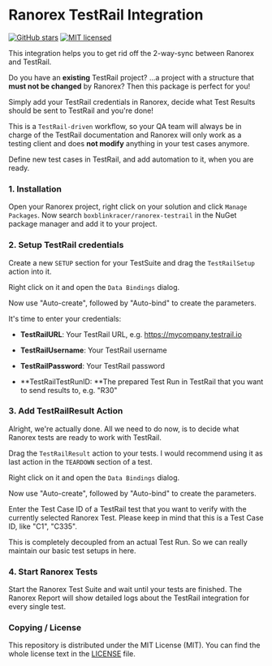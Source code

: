 # Ranorex TestRail Integration

[![GitHub stars](https://img.shields.io/github/stars/boxblinkracer/ranorex-testrail.svg?style=flat-square&label=Stars&style=flat-square)](https://github.com/boxblinkracer/ranorex-testrail/stargazers)
[![MIT licensed](https://img.shields.io/github/license/boxblinkracer/ranorex-testrail.svg?style=flat-square)](https://github.com/boxblinkracer/ranorex-testrail/blob/master/LICENSE.txt)

This integration helps you to get rid off the 2-way-sync between Ranorex and TestRail.

Do you have an **existing** TestRail project? ...a project with a structure that **must not be changed** by Ranorex? Then this package is perfect for you!

Simply add your TestRail credentials in Ranorex, decide what Test Results should be sent to TestRail and you're done!

This is a `TestRail-driven` workflow, so your QA team will always be in charge of the TestRail documentation and Ranorex will only work as a testing client and does **not modify** anything in your test cases anymore.

Define new test cases in TestRail, and add automation to it, when you are ready.




### 1. Installation
Open your Ranorex project, right click on your solution and click `Manage Packages`.
Now search `boxblinkracer/ranorex-testrail` in the NuGet package manager and add it to your project.



### 2. Setup TestRail credentials

Create a new `SETUP` section for your TestSuite and drag the `TestRailSetup` action into it.

Right click on it and open the `Data Bindings` dialog.

Now use "Auto-create", followed by "Auto-bind" to create the parameters.

It's time to enter your credentials:

* **TestRailURL**: Your TestRail URL, e.g. https://mycompany.testrail.io

* **TestRailUsername**: Your TestRail username

* **TestRailPassword**: Your TestRail password

* **TestRailTestRunID: **The prepared Test Run in TestRail that you want to send results to, e.g. "R30"




### 3. Add TestRailResult Action

Alright, we're actually done.
All we need to do now, is to decide what Ranorex tests are ready to work with TestRail.

Drag the `TestRailResult` action to your tests. I would recommend using it as last action in the `TEARDOWN` section of a test.

Right click on it and open the `Data Bindings` dialog.

Now use "Auto-create", followed by "Auto-bind" to create the parameters.

Enter the Test Case ID of a TestRail test that you want to verify with the currently selected Ranorex Test. Please keep in mind that this is a Test Case ID, like "C1", "C335".

This is completely decoupled from an actual Test Run. So we can really maintain our basic test setups in here.



### 4. Start Ranorex Tests

Start the Ranorex Test Suite and wait until your tests are finished.
The Ranorex Report will show detailed logs about the TestRail integration for every single test.



### Copying / License
This repository is distributed under the MIT License (MIT). You can find the whole license text in the [LICENSE](LICENSE) file.